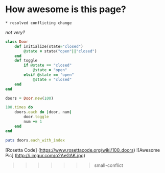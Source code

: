 # How awesome is this page?
    * resolved conflicting change
*not very?*

```ruby
class Door
    def initialize(state="closed")
        @state = state("open"||"closed")
    end
    def toggle
        if @state == "closed"
            @state = "open"
        elsif @state == "open"
            @state = "closed"
    end 
end

doors = Door.new(100)

100.times do
    doors.each do |door, num| 
        door.toggle 
        num += 1 
    end
end

puts doors.each_with_index
```

[Rosetta Code] (https://www.rosettacode.org/wiki/100_doors)
![Awesome Pic] (http://i.imgur.com/o2AeGAK.jpg)

>>>>>>> small-conflict
